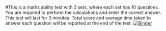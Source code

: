 #This is a maths ability test with 3 sets, where each set has 10 questions. You are required to perform the calculations and enter the correct answer. This test will last for 3 minutes. Total score and average time taken to answer each question will be reported at the end of the test.
[![Binder](https://mybinder.org/badge_logo.svg)](https://mybinder.org/v2/gh/QiLiu111/cognitive_tests_group_02/HEAD)
